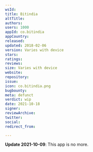 ```yaml
---
wsId: 
title: Bitindia
altTitle: 
authors: 
users: 1000
appId: co.bitindia
appCountry: 
released: 
updated: 2018-02-06
version: Varies with device
stars: 
ratings: 
reviews: 
size: Varies with device
website: 
repository: 
issue: 
icon: co.bitindia.png
bugbounty: 
meta: defunct
verdict: wip
date: 2021-10-18
signer: 
reviewArchive: 
twitter: 
social: 
redirect_from: 

---
```


**Update 2021-10-09**: This app is no more.

